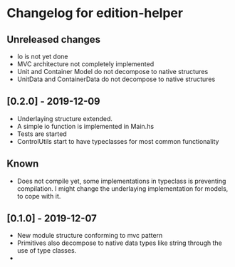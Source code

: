# Changelog for edition-helper

## Unreleased changes

- Io is not yet done
- MVC architecture not completely implemented
- Unit and Container Model do not decompose to native structures
- UnitData and ContainerData do not decompose to native structures

## [0.2.0] - 2019-12-09

- Underlaying structure extended.
- A simple io function is implemented in Main.hs
- Tests are started
- ControlUtils start to have typeclasses for most common functionality

## Known

- Does not compile yet, some implementations in typeclass is preventing
  compilation. I might change the underlaying implementation for models, to
  cope with it.

## [0.1.0] - 2019-12-07

- New module structure conforming to mvc pattern
- Primitives also decompose to native data types like string through the use
  of type classes.
- 
